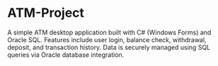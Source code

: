 # ATM-Project
A simple ATM desktop application built with C# (Windows Forms) and Oracle SQL. Features include user login, balance check, withdrawal, deposit, and transaction history. Data is securely managed using SQL queries via Oracle database integration.
